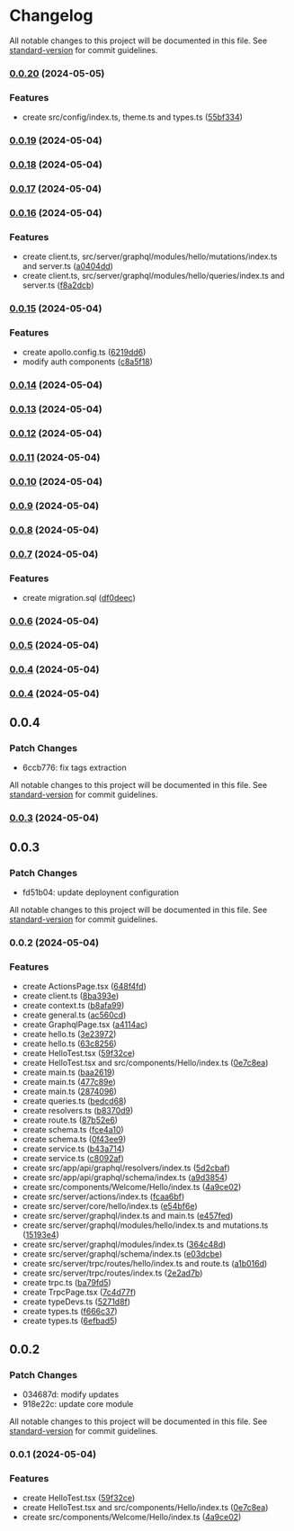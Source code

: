 # Changelog

All notable changes to this project will be documented in this file. See [standard-version](https://github.com/conventional-changelog/standard-version) for commit guidelines.

### [0.0.20](https://github.com/mitch1009/witso/compare/nextee@0.0.19...nextee@0.0.20) (2024-05-05)


### Features

* create src/config/index.ts, theme.ts and types.ts ([55bf334](https://github.com/mitch1009/witso/commit/55bf334c5fc0ea3122d4a807716bd667b47c2eaa))

### [0.0.19](https://github.com/mitch1009/witso/compare/nextee@0.0.18...nextee@0.0.19) (2024-05-04)

### [0.0.18](https://github.com/mitch1009/witso/compare/nextee@0.0.17...nextee@0.0.18) (2024-05-04)

### [0.0.17](https://github.com/mitch1009/witso/compare/nextee@0.0.16...nextee@0.0.17) (2024-05-04)

### [0.0.16](https://github.com/mitch1009/witso/compare/nextee@0.0.15...nextee@0.0.16) (2024-05-04)


### Features

* create client.ts, src/server/graphql/modules/hello/mutations/index.ts and server.ts ([a0404dd](https://github.com/mitch1009/witso/commit/a0404dd10c54fcabf14158a7d49c752592ffa1d4))
* create client.ts, src/server/graphql/modules/hello/queries/index.ts and server.ts ([f8a2dcb](https://github.com/mitch1009/witso/commit/f8a2dcb591c0cae03a58a56402dbde585137dc88))

### [0.0.15](https://github.com/mitch1009/witso/compare/nextee@0.0.14...nextee@0.0.15) (2024-05-04)


### Features

* create apollo.config.ts ([6219dd6](https://github.com/mitch1009/witso/commit/6219dd63c0f38472a149f381dfb118af0d0b2c57))
* modify auth components ([c8a5f18](https://github.com/mitch1009/witso/commit/c8a5f18e6b0139276e3d15d03c29f3995c185a86))

### [0.0.14](https://github.com/mitch1009/witso/compare/nextee@0.0.13...nextee@0.0.14) (2024-05-04)

### [0.0.13](https://github.com/mitch1009/witso/compare/nextee@0.0.12...nextee@0.0.13) (2024-05-04)

### [0.0.12](https://github.com/mitch1009/witso/compare/nextee@0.0.11...nextee@0.0.12) (2024-05-04)

### [0.0.11](https://github.com/mitch1009/witso/compare/nextee@0.0.10...nextee@0.0.11) (2024-05-04)

### [0.0.10](https://github.com/mitch1009/witso/compare/nextee@0.0.9...nextee@0.0.10) (2024-05-04)

### [0.0.9](https://github.com/mitch1009/witso/compare/nextee@0.0.8...nextee@0.0.9) (2024-05-04)

### [0.0.8](https://github.com/mitch1009/witso/compare/nextee@0.0.7...nextee@0.0.8) (2024-05-04)

### [0.0.7](https://github.com/mitch1009/witso/compare/nextee@0.0.6...nextee@0.0.7) (2024-05-04)


### Features

* create migration.sql ([df0deec](https://github.com/mitch1009/witso/commit/df0deecf79e2ac1a7ea2c79f2af6797ba03dbf7b))

### [0.0.6](https://github.com/mitch1009/witso/compare/nextee@0.0.5...nextee@0.0.6) (2024-05-04)

### [0.0.5](https://github.com/mitch1009/witso/compare/nextee@0.0.4...nextee@0.0.5) (2024-05-04)

### [0.0.4](https://github.com/mitch1009/witso/compare/nextee@0.0.4...nextee@0.0.4) (2024-05-04)

### [0.0.4](https://github.com/mitch1009/witso/compare/nextee@0.0.3...nextee@0.0.4) (2024-05-04)

## 0.0.4

### Patch Changes

- 6ccb776: fix tags extraction

All notable changes to this project will be documented in this file. See [standard-version](https://github.com/conventional-changelog/standard-version) for commit guidelines.

### [0.0.3](https://github.com/mitch1009/witso/compare/nextee@0.0.2...nextee@0.0.3) (2024-05-04)

## 0.0.3

### Patch Changes

- fd51b04: update deploynent configuration

All notable changes to this project will be documented in this file. See [standard-version](https://github.com/conventional-changelog/standard-version) for commit guidelines.

### 0.0.2 (2024-05-04)

### Features

- create ActionsPage.tsx ([648f4fd](https://github.com/mitch1009/witso/commit/648f4fd74eee77736c80951f38dd77b711ad360d))
- create client.ts ([8ba393e](https://github.com/mitch1009/witso/commit/8ba393eab0e2653de6afc1bd49760db9559c1df0))
- create context.ts ([b8afa99](https://github.com/mitch1009/witso/commit/b8afa99c234618413c114a909e9220bd15e04699))
- create general.ts ([ac560cd](https://github.com/mitch1009/witso/commit/ac560cdad342424a2e99317c03b8269df2aec8d0))
- create GraphqlPage.tsx ([a4114ac](https://github.com/mitch1009/witso/commit/a4114ac61e83c01b12e7fd3c605a474f02cf1895))
- create hello.ts ([3e23972](https://github.com/mitch1009/witso/commit/3e23972ae7b5f70cf6fd24653d7a1f6262a8e24b))
- create hello.ts ([63c8256](https://github.com/mitch1009/witso/commit/63c825616c283b3663aadce108b99c32468b0207))
- create HelloTest.tsx ([59f32ce](https://github.com/mitch1009/witso/commit/59f32cefbf6289e63388c84a4067013614671773))
- create HelloTest.tsx and src/components/Hello/index.ts ([0e7c8ea](https://github.com/mitch1009/witso/commit/0e7c8ea7e64d8aa8262bbb548052014f34c02539))
- create main.ts ([baa2619](https://github.com/mitch1009/witso/commit/baa261969b186f3d795b87c7275159db488b0a7e))
- create main.ts ([477c89e](https://github.com/mitch1009/witso/commit/477c89e09c6dfa43281e1ad021dbd8c62b3bff73))
- create main.ts ([2874096](https://github.com/mitch1009/witso/commit/28740967e12664a291f29b4a97c39495ea0ff503))
- create queries.ts ([bedcd68](https://github.com/mitch1009/witso/commit/bedcd686c00f23709ee5eb1dc62cb9154ecfa526))
- create resolvers.ts ([b8370d9](https://github.com/mitch1009/witso/commit/b8370d91a767105bd806cb931d85b8784be43c9c))
- create route.ts ([87b52e6](https://github.com/mitch1009/witso/commit/87b52e6c51eaf51e108eca5c1ef6ed5ece3671d4))
- create schema.ts ([fce4a10](https://github.com/mitch1009/witso/commit/fce4a10fba694c52ad707e87ced6fb40bc9a198e))
- create schema.ts ([0f43ee9](https://github.com/mitch1009/witso/commit/0f43ee975a3dc2f2586720fb1ac949621680536c))
- create service.ts ([b43a714](https://github.com/mitch1009/witso/commit/b43a7149d1c5aae9693d7c03ba19057451cc77bd))
- create service.ts ([c8092af](https://github.com/mitch1009/witso/commit/c8092afb5dc6fb14136f0086acc0cc85bf7e4d3e))
- create src/app/api/graphql/resolvers/index.ts ([5d2cbaf](https://github.com/mitch1009/witso/commit/5d2cbaf886a8b1bc60e84410929c6069a634a920))
- create src/app/api/graphql/schema/index.ts ([a9d3854](https://github.com/mitch1009/witso/commit/a9d3854296d666a21d7329fbca786d0b86668807))
- create src/components/Welcome/Hello/index.ts ([4a9ce02](https://github.com/mitch1009/witso/commit/4a9ce02ccf40ce14411eb41962101fb9d30f580c))
- create src/server/actions/index.ts ([fcaa6bf](https://github.com/mitch1009/witso/commit/fcaa6bfe20621f6c98a02c89ca372b2a3e9cae0c))
- create src/server/core/hello/index.ts ([e54bf6e](https://github.com/mitch1009/witso/commit/e54bf6e935ffd165d77687b9cdbd789a1e13236a))
- create src/server/graphql/index.ts and main.ts ([e457fed](https://github.com/mitch1009/witso/commit/e457fede24bde291c75cb991e7914b2422e487cf))
- create src/server/graphql/modules/hello/index.ts and mutations.ts ([15193e4](https://github.com/mitch1009/witso/commit/15193e438f372d8ee672d517478a54db4e1d7dc2))
- create src/server/graphql/modules/index.ts ([364c48d](https://github.com/mitch1009/witso/commit/364c48d7de29f711803d78fec2fe2ef815de4014))
- create src/server/graphql/schema/index.ts ([e03dcbe](https://github.com/mitch1009/witso/commit/e03dcbe96eb9ee56115aafee6b39080f294b7190))
- create src/server/trpc/routes/hello/index.ts and route.ts ([a1b016d](https://github.com/mitch1009/witso/commit/a1b016dcde211bffa9903520e16c8a87b7e80dcf))
- create src/server/trpc/routes/index.ts ([2e2ad7b](https://github.com/mitch1009/witso/commit/2e2ad7b2fdffc73de804ff0833450e8195930472))
- create trpc.ts ([ba79fd5](https://github.com/mitch1009/witso/commit/ba79fd5751e43177b853a5f0dea45162ba85e952))
- create TrpcPage.tsx ([7c4d77f](https://github.com/mitch1009/witso/commit/7c4d77f1d368de5ec78332687976eea70f1965ac))
- create typeDevs.ts ([5271d8f](https://github.com/mitch1009/witso/commit/5271d8f87338bc05383f776cbecea5088f910857))
- create types.ts ([f666c37](https://github.com/mitch1009/witso/commit/f666c37b5180c247a06b40ca5f4cbd643ea8bfa2))
- create types.ts ([6efbad5](https://github.com/mitch1009/witso/commit/6efbad5b2c2645f5f8493faaa3d538e88d6f3672))

## 0.0.2

### Patch Changes

- 034687d: modify updates
- 918e22c: update core module

All notable changes to this project will be documented in this file. See [standard-version](https://github.com/conventional-changelog/standard-version) for commit guidelines.

### 0.0.1 (2024-05-04)

### Features

- create HelloTest.tsx ([59f32ce](https://github.com/mitch1009/witso/commit/59f32cefbf6289e63388c84a4067013614671773))
- create HelloTest.tsx and src/components/Hello/index.ts ([0e7c8ea](https://github.com/mitch1009/witso/commit/0e7c8ea7e64d8aa8262bbb548052014f34c02539))
- create src/components/Welcome/Hello/index.ts ([4a9ce02](https://github.com/mitch1009/witso/commit/4a9ce02ccf40ce14411eb41962101fb9d30f580c))

